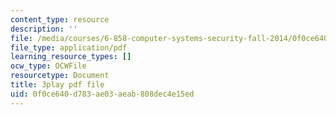 ```yaml
---
content_type: resource
description: ''
file: /media/courses/6-858-computer-systems-security-fall-2014/0f0ce640d783ae03aeab808dec4e15ed_8PdnOZI7H5E.pdf
file_type: application/pdf
learning_resource_types: []
ocw_type: OCWFile
resourcetype: Document
title: 3play pdf file
uid: 0f0ce640-d783-ae03-aeab-808dec4e15ed
---
```

